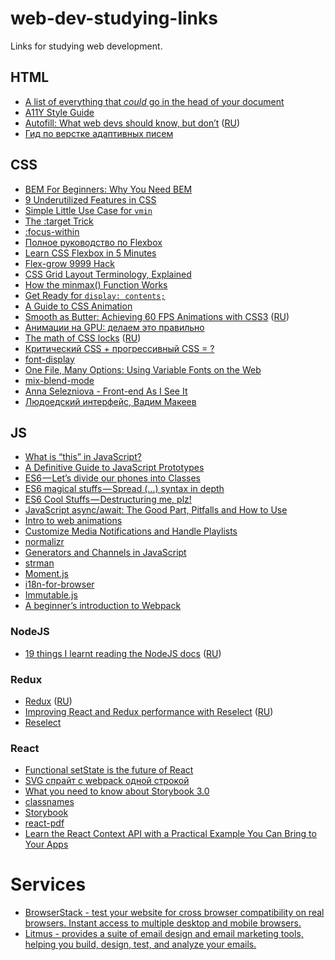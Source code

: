 # web-dev-studying-links

Links for studying web development.

## HTML
- [A list of everything that *could* go in the head of your document](https://github.com/joshbuchea/HEAD)
- [A11Y Style Guide](http://a11y-style-guide.com/style-guide/)
- [Autofill: What web devs should know, but don’t](https://cloudfour.com/thinks/autofill-what-web-devs-should-know-but-dont/) ([RU](https://habrahabr.ru/company/mailru/blog/301840/))
- [Гид по верстке адаптивных писем](https://habrahabr.ru/company/netologyru/blog/324970/)

## CSS
- [BEM For Beginners: Why You Need BEM](https://www.smashingmagazine.com/2018/06/bem-for-beginners/)
- [9 Underutilized Features in CSS](https://medium.com/@iamjordanlittle/9-underutilized-features-in-css-90ced6ddbfe7)
- [Simple Little Use Case for `vmin`](https://css-tricks.com/simple-little-use-case-vmin/)
- [The :target Trick](https://bitsofco.de/the-target-trick/)
- [:focus-within](https://developer.mozilla.org/en-US/docs/Web/CSS/:focus-within)
- [Полное руководство по Flexbox](https://frontender.info/a-guide-to-flexbox/)
- [Learn CSS Flexbox in 5 Minutes](https://medium.freecodecamp.org/learn-css-flexbox-in-5-minutes-b941f0affc34)
- [Flex-grow 9999 Hack](http://joren.co/flex-grow-9999-hack/)
- [CSS Grid Layout Terminology, Explained](https://bitsofco.de/css-grid-terminology/)
- [How the minmax() Function Works](https://bitsofco.de/how-the-minmax-function-works/)
- [Get Ready for `display: contents;`](https://css-tricks.com/get-ready-for-display-contents/)
- [A Guide to CSS Animation](https://codeburst.io/a-guide-to-css-animation-part-1-8777f5beb1f8)
- [Smooth as Butter: Achieving 60 FPS Animations with CSS3](https://medium.com/outsystems-experts/how-to-achieve-60-fps-animations-with-css3-db7b98610108) ([RU](https://habrahabr.ru/post/308006/))
- [Анимации на GPU: делаем это правильно](https://habrahabr.ru/company/odnoklassniki/blog/313978/)
- [The math of CSS locks](https://fvsch.com/code/css-locks/) ([RU](https://habrahabr.ru/company/mailru/blog/315196/))
- [Критический CSS + прогрессивный CSS = ?](https://medium.com/web-standards/critical-and-progressive-css-d6611f034d7d)
- [font-display](https://css-tricks.com/almanac/properties/f/font-display/)
- [One File, Many Options: Using Variable Fonts on the Web](https://css-tricks.com/one-file-many-options-using-variable-fonts-web/)
- [mix-blend-mode](https://developer.mozilla.org/ru/docs/Web/CSS/mix-blend-mode)
- [Anna Selezniova - Front-end As I See It](https://www.youtube.com/watch?v=B9SXHMei58c&t=460s&list=FLYtTBKVFeu75sg6t79Cqy9Q&index=2)
- [Людоедский интерфейс, Вадим Макеев](https://www.youtube.com/watch?v=KAK-WAb9vow&t=12s)

## JS
- [What is “this” in JavaScript?](https://blog.bitsrc.io/what-is-this-in-javascript-3b03480514a7)
- [A Definitive Guide to JavaScript Prototypes](https://hackernoon.com/a-definitive-guide-to-javascript-prototypes-2c263788021e)
- [ES6 — Let’s divide our phones into Classes](https://medium.com/front-end-hacking/es6-lets-divide-our-phones-into-classes-4574bd0454bf)
- [ES6 magical stuffs — Spread (…) syntax in depth](https://medium.com/front-end-hacking/es6-magical-stuffs-spread-syntax-in-depth-afdd0118ebd0)
- [ES6 Cool Stuffs — Destructuring me, plz!](https://medium.com/front-end-hacking/es6-cool-stuffs-destructuring-me-plz-b8f1335d241a)
- [JavaScript async/await: The Good Part, Pitfalls and How to Use](https://hackernoon.com/javascript-async-await-the-good-part-pitfalls-and-how-to-use-9b759ca21cda)
- [Intro to web animations](https://www.gatherdigital.co.uk/community/post/intro-to-web-animations/82)
- [Customize Media Notifications and Handle Playlists](https://developers.google.com/web/updates/2017/02/media-session)
- [normalizr](https://github.com/paularmstrong/normalizr)
- [Generators and Channels in JavaScript](https://medium.com/javascript-inside/generators-and-channels-in-javascript-594f2cf9c16e)
- [strman](https://github.com/dleitee/strman)
- [Moment.js](https://momentjs.com/)
- [i18n-for-browser](https://github.com/TrigenSoftware/i18n-for-browser)
- [Immutable.js](https://facebook.github.io/immutable-js/)
- [A beginner’s introduction to Webpack](https://medium.freecodecamp.org/a-beginners-introduction-to-webpack-2620415e46b3)

### NodeJS
- [19 things I learnt reading the NodeJS docs](https://hackernoon.com/19-things-i-learnt-reading-the-nodejs-docs-8a2dcc7f307f) ([RU](https://habrahabr.ru/company/ruvds/blog/318322/))

### Redux
- [Redux](https://redux.js.org/) ([RU](https://rajdee.gitbooks.io/redux-in-russian/content/))
- [Improving React and Redux performance with Reselect](http://blog.rangle.io/react-and-redux-performance-with-reselect/) ([RU](https://medium.com/devschacht/neil-fenton-improving-react-and-redux-performance-with-reselect-40f1d3efba89))
- [Reselect](https://github.com/reactjs/reselect)

### React
- [Functional setState is the future of React](https://medium.freecodecamp.org/functional-setstate-is-the-future-of-react-374f30401b6b)
- [SVG спрайт с webpack одной строкой](https://habrahabr.ru/post/327700/)
- [What you need to know about Storybook 3.0](https://blog.hichroma.com/what-you-need-to-know-about-storybook-3-0-6adf5b516322)
- [classnames](https://github.com/JedWatson/classnames)
- [Storybook](https://github.com/storybooks/storybook)
- [react-pdf](https://github.com/diegomura/react-pdf)
- [Learn the React Context API with a Practical Example You Can Bring to Your Apps](https://itnext.io/understanding-the-react-context-api-through-building-a-shared-snackbar-for-in-app-notifications-6c199446b80c)

# Services
- [BrowserStack - test your website for cross browser compatibility on real browsers. Instant access to multiple desktop and mobile browsers.](https://www.browserstack.com)
- [Litmus - provides a suite of email design and email marketing tools, helping you build, design, test, and analyze your emails.](https://litmus.com/)
